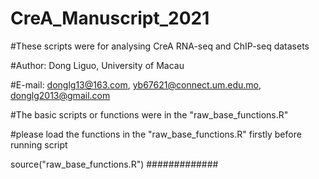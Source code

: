 # CreA_Manuscript_2021
#These scripts were for analysing CreA RNA-seq and ChIP-seq datasets

#Author: Dong Liguo, University of Macau

#E-mail: donglg13@163.com, yb67621@connect.um.edu.mo, donglg2013@gmail.com

#The basic scripts or functions were in the "raw_base_functions.R"

#please load the functions in the "raw_base_functions.R" firstly before running script

source("raw_base_functions.R")
#############
